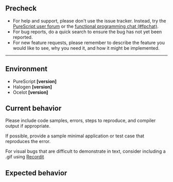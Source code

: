 ## Precheck

* For help and support, please don't use the issue tracker. Instead, try the [PureScript user forum](https://discourse.purescript.org) or the [functional programming chat (#fpchat)](https://functionalprogramming.slack.com).
* For bug reports, do a quick search to ensure the bug has not yet been reported.
* For new feature requests, please remember to describe the feature you would like to see, why you need it, and how it might be implemented.

---

## Environment

* PureScript **[version]**
* Halogen **[version]**
* Ocelot **[version]**

## Current behavior

Please include code samples, errors, steps to reproduce, and compiler output if appropriate.

If possible, provide a sample minimal application or test case that reproduces the error.

For visual bugs that are difficult to demonstrate in text, consider including a .gif using [Recordit](http://www.recordit.co/)

## Expected behavior

